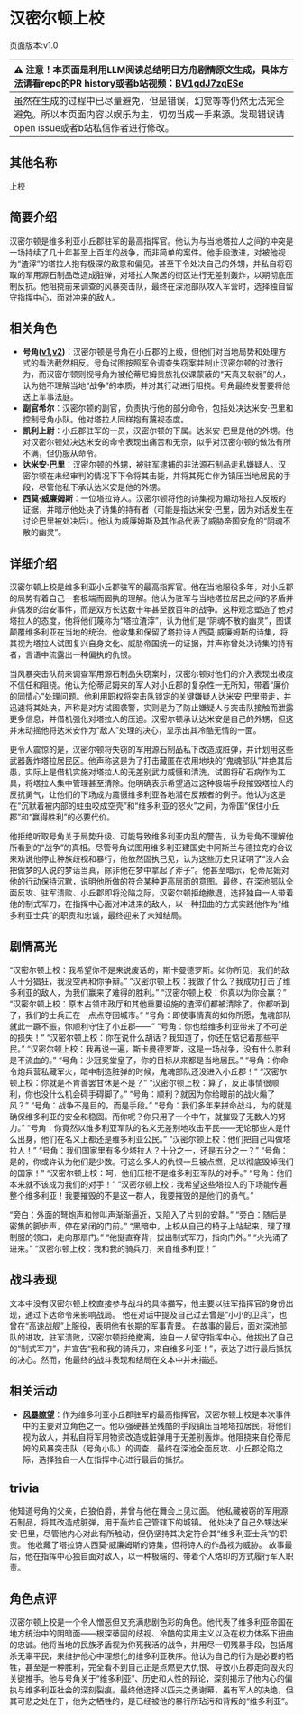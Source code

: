 # 汉密尔顿上校
页面版本:v1.0
 

| :warning: 注意！本页面是利用LLM阅读总结明日方舟剧情原文生成，具体方法请看repo的PR history或者b站视频：[BV1gdJ7zqESe](https://www.bilibili.com/video/BV1gdJ7zqESe/)         |
|:----------------------------|
| 虽然在生成的过程中已尽量避免，但是错误，幻觉等等仍然无法完全避免。所以本页面内容以娱乐为主，切勿当成一手来源。发现错误请open issue或者b站私信作者进行修改。|



## 其他名称
上校
## 简要介绍
汉密尔顿是维多利亚小丘郡驻军的最高指挥官。他认为与当地塔拉人之间的冲突是一场持续了几十年甚至上百年的战争，而非简单的案件。他手段激进，对被他视为“渣滓”的塔拉人抱有极深的敌意和偏见，甚至下令处决自己的外甥，并私自将窃取的军用源石制品改造成脏弹，对塔拉人聚居的街区进行无差别轰炸，以期彻底压制反抗。他阻挠前来调查的风暴突击队，最终在深池部队攻入军营时，选择独自留守指挥中心，面对冲来的敌人。
## 相关角色
-   **号角([v1](char_4039_horn.md),[v2](../char_v3/char_4039_horn.md))**：汉密尔顿是号角在小丘郡的上级，但他们对当地局势和处理方式的看法截然相反。号角试图按照军令调查失窃案并制止汉密尔顿的过激行为，而汉密尔顿则视号角为被伦蒂尼姆贵族礼仪课蒙蔽的“天真又软弱”的人，认为她不理解当地“战争”的本质，并对其行动进行阻挠。号角最终发誓要将他送上军事法庭。
-   **副官希尔**：汉密尔顿的副官，负责执行他的部分命令，包括处决达米安·巴里和控制号角小队。他对塔拉人同样抱有蔑视态度。
-   **凯利上尉**：小丘郡驻军的一员，汉密尔顿的下属。达米安·巴里是他的外甥。他对汉密尔顿处决达米安的命令表现出痛苦和无奈，似乎对汉密尔顿的做法有所不满，但仍服从命令。
-   **达米安·巴里**：汉密尔顿的外甥，被驻军逮捕的非法源石制品走私嫌疑人。汉密尔顿在未经审判的情况下下令将其击毙，并将其死亡作为镇压当地居民的手段，尽管他私下承认达米安是他的外甥。
-   **西莫·威廉姆斯**：一位塔拉诗人。汉密尔顿将他的诗集视为煽动塔拉人反叛的证据，并暗示他处决了诗集的持有者（可能是指达米安·巴里，因为对话发生在讨论巴里被处决后）。他认为威廉姆斯及其作品代表了威胁帝国安危的“阴魂不散的幽灵”。
## 详细介绍
汉密尔顿上校是维多利亚小丘郡驻军的最高指挥官。他在当地服役多年，对小丘郡的局势有着自己一套极端而固执的理解。他认为驻军与当地塔拉居民之间的矛盾并非偶发的治安事件，而是双方长达数十年甚至数百年的战争。这种观念塑造了他对塔拉人的态度，他将他们蔑称为“塔拉渣滓”，认为他们是“阴魂不散的幽灵”，图谋颠覆维多利亚在当地的统治。他收集和保留了塔拉诗人西莫·威廉姆斯的诗集，将其视为塔拉人试图复兴自身文化、威胁帝国统一的证据，并声称曾处决诗集的持有者，言语中流露出一种偏执的仇恨。

当风暴突击队前来调查军用源石制品失窃案时，汉密尔顿对他们的介入表现出极度不信任和阻挠。他认为伦蒂尼姆来的军人对小丘郡的复杂性一无所知，带着“廉价的同情心”处理问题。他利用职权将突击队锁定的关键嫌疑人达米安·巴里带走，并迅速将其处决，声称是对方试图袭警，实则是为了防止嫌疑人与突击队接触而泄露更多信息，并借机强化对塔拉人的压迫。汉密尔顿承认达米安是自己的外甥，但这并未动摇他将达米安作为“敌人”处理的决心，显示出其冷酷无情的一面。

更令人震惊的是，汉密尔顿将失窃的军用源石制品私下改造成脏弹，并计划用这些武器轰炸塔拉居民区。他声称这是为了打击藏匿在农用地块的“鬼魂部队”并绝其后患，实际上是借机实施对塔拉人的无差别武力威慑和清洗，试图将矿石病作为工具，将塔拉人集中管理甚至清除。他明确表示希望通过这种极端手段摧毁塔拉人的反抗勇气，让他们的下场成为震慑维多利亚各地潜在反叛者的例子。他认为这是在“沉默着被内部的蛀虫咬成空壳”和“维多利亚的怒火”之间，为帝国“保住小丘郡”和“赢得胜利”的必要代价。

他拒绝听取号角关于局势升级、可能导致维多利亚内乱的警告，认为号角不理解他所看到的“战争”的真相。尽管号角试图用维多利亚建国史中阿斯兰与德拉克的合议来劝说他停止种族歧视和暴行，他依然固执己见，认为这些历史只证明了“没人会把做梦的人说的梦话当真，除非他在梦中拿起了斧子”。他甚至暗示，伦蒂尼姆对他的行动保持沉默，说明他所做的符合某种更高层面的意图。最终，在深池部队全面反攻、驻军溃败、小丘郡即将沦陷之际，汉密尔顿拒绝撤退，选择独自一人带着他的制式军刀，在指挥中心面对冲进来的敌人，以一种扭曲的方式实践他作为“维多利亚士兵”的职责和忠诚，最终迎来了未知结局。
## 剧情高光
“汉密尔顿上校：我希望你不是来说废话的，斯卡曼德罗斯。如你所见，我们的敌人十分猖狂，我没空再和你争辩。”
“汉密尔顿上校：我做了什么？我成功打击了维多利亚的敌人，为我们赢来了难得的胜利。”
“汉密尔顿上校：你真以为你会赢？”
“汉密尔顿上校：原本占领市政厅和其他重要设施的渣滓们都被清除了。你都听到了，我们的士兵正在一点点夺回城市。”
“号角：即使事情真的如你所愿，鬼魂部队就此一蹶不振，你顺利守住了小丘郡——”
“号角：你也给维多利亚带来了不可逆的损失！”
“汉密尔顿上校：你在说什么胡话？我知道了，你还在惦记着那些平民。”
“汉密尔顿上校：我再说一遍，斯卡曼德罗斯，这是一场战争，没有什么胜利是不流血的。”
“号角：少冠冕堂皇了，你的目标从来都是当地居民。”
“号角：你命令炮兵营私藏军火，暗中制造脏弹的时候，鬼魂部队还没进入小丘郡！”
“汉密尔顿上校：你就是不肯善罢甘休是不是？”
“汉密尔顿上校：算了，反正事情很顺利，你也没什么机会碍手碍脚了。”
“号角：顺利？就因为你给眼前的战火煽了风？”
“号角：战争不是目的，而是手段。”
“号角：我们多年来拼命战斗，为的就是确保维多利亚的安全和稳固。而你呢？你只用了一个中午，就摧毁了无数人的努力。”
“号角：你竟然以维多利亚军队的名义无差别地攻击平民——无论那些人是什么出身，他们在名义上都还是维多利亚公民。”
“汉密尔顿上校：他们把自己叫做塔拉人！”
“号角：我们国家里有多少塔拉人？十分之一，还是五分之一？”
“号角：是的，你或许认为他们是少数。可这么多人的仇恨一旦被点燃，足以彻底毁掉我们的国家！”
“汉密尔顿上校：呵，他们压根不是维多利亚军队的对手。”
“号角：他们本来就不该成为我们的对手！”
“汉密尔顿上校：我希望这些塔拉人的下场能传遍整个维多利亚！我要摧毁的不是这一群人，我要摧毁的是他们的勇气。”

“旁白：外面的弩炮声和惨叫声渐渐逼近，又陷入了片刻的安静。”
“旁白：随后是密集的脚步声，停在紧闭的门前。”
“黑暗中，上校从自己的椅子上站起来，理了理制服的领口，走向那扇门。”
“他挺直脊背，拔出制式军刀，指向门外。”
“火光涌了进来。”
“汉密尔顿上校：我和我的骑兵刀，来自维多利亚！”
## 战斗表现
文本中没有汉密尔顿上校直接参与战斗的具体描写，他主要以驻军指挥官的身份出现，通过下达命令来影响战局。
他在对话中提及自己过去曾是“小小的卫兵”，也曾在“高速战舰”上服役，表明他有长期的军事背景。
在故事的最后，面对深池部队的进攻，驻军溃败，汉密尔顿拒绝撤离，独自一人留守指挥中心。他拔出了自己的“制式军刀”，并宣告“我和我的骑兵刀，来自维多利亚！”，表达了进行最后抵抗的决心。然而，他最终的战斗表现和结局在文本中并未描述。
## 相关活动
-   **[风暴瞭望](../stories/main_9.md)**：作为维多利亚小丘郡驻军的最高指挥官，汉密尔顿上校是本次事件中的主要对立角色之一。他以强硬甚至残酷的手段镇压当地塔拉居民，将他们视为敌人，并私自将军用物资改造成脏弹用于无差别轰炸。他阻挠来自伦蒂尼姆的风暴突击队（号角小队）的调查，最终在深池全面反攻、小丘郡沦陷之际，选择独自一人在指挥中心进行最后的抵抗。
## trivia
他知道号角的父亲，白狼伯爵，并曾与他在舞会上见过面。
他私藏被窃的军用源石制品，将其改造成脏弹，用于轰炸自己管辖下的城镇。
他处决了自己外甥达米安·巴里，尽管他内心对此有所触动，但仍坚持其决定符合其“维多利亚士兵”的职责。
他收藏了塔拉诗人西莫·威廉姆斯的诗集，但将诗人的作品视为威胁。
故事最后，他在指挥中心独自面对敌人，以一种极端的、带着个人烙印的方式履行军人职责。
## 角色点评
汉密尔顿上校是一个令人憎恶但又充满悲剧色彩的角色。他代表了维多利亚帝国在地方统治中的阴暗面——根深蒂固的歧视、冷酷的实用主义以及在权力体系下扭曲的忠诚。他将当地的民族矛盾视为你死我活的战争，并用尽一切残暴手段，包括屠杀无辜平民，来维护他心中理想化的维多利亚秩序。他认为自己的行为是必要的牺牲，甚至是一种胜利，完全看不到自己正是点燃更大仇恨、导致小丘郡走向毁灭的关键推手。他与号角关于“维多利亚”、历史和人性的辩论，深刻揭示了他内心的偏执与维多利亚社会的深刻裂痕。最终他选择以匹夫之勇谢幕，虽有军人的决绝，但其可悲之处在于，他为之牺牲的，是已经被他的暴行所玷污和背叛的“维多利亚”。
